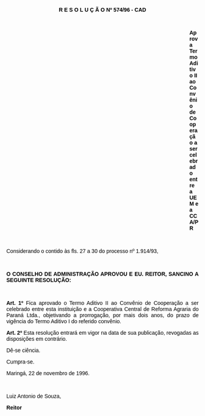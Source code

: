 <BODY TEXT="#000000">

<B><FONT FACE="Arial"><P ALIGN="CENTER">R E S O L U &Ccedil; &Atilde; O Nº 574/96 - CAD</P>
</B>
<P>&nbsp;</P><DIR>
<DIR>
<DIR>
<DIR>
<DIR>
<DIR>
<DIR>
<DIR>
<DIR>
<DIR>
<DIR>
<DIR>

<B><P>Aprova Termo Aditivo II ao Conv&ecirc;nio de Coopera&ccedil;&atilde;o a ser celebrado entre a UEM e a CCA/PR</P>

<P>&nbsp;</P></DIR>
</DIR>
</DIR>
</DIR>
</DIR>
</DIR>
</DIR>
</DIR>
</DIR>
</DIR>
</DIR>
</DIR>

</B><P>Considerando o contido &agrave;s fls. 27 a 30 do processo nº 1.914/93,</P>

<P>&nbsp;</P>
<B><P ALIGN="JUSTIFY">O CONSELHO DE ADMINISTRA&Ccedil;&Atilde;O APROVOU E EU. REITOR, SANCINO A SEGUINTE RESOLU&Ccedil;&Atilde;O:</P>
</B>
<P>&nbsp;</P>
<B><P ALIGN="JUSTIFY">Art. 1º</B> Fica aprovado o Termo Aditivo II ao Conv&ecirc;nio de Coopera&ccedil;&atilde;o a ser celebrado entre esta institui&ccedil;&atilde;o e a Cooperativa Central de Reforma Agraria do Paran&aacute; Ltda., objetivando a prorroga&ccedil;&atilde;o, por mais dois anos, do prazo de vig&ecirc;ncia do Termo Aditivo I do referido conv&ecirc;nio.</P>
<B><P ALIGN="JUSTIFY">Art. 2º</B> Esta resolu&ccedil;&atilde;o entrar&aacute; em vigor na data de sua publica&ccedil;&atilde;o, revogadas as disposi&ccedil;&otilde;es em contr&aacute;rio.</P>
<P>D&ecirc;-se ci&ecirc;ncia.</P>
<P>Cumpra-se.</P>
<P>Maring&aacute;, 22 de novembro de 1996.</P>

<P>&nbsp;</P>
<P>Luiz Antonio de Souza,</P>
<B><P>Reitor </P>
</B></FONT></BODY>
